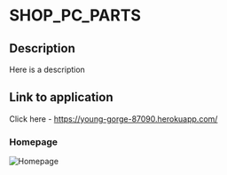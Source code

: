 # SHOP_PC_PARTS

## Description
Here is a description

## Link to application

Click here - https://young-gorge-87090.herokuapp.com/

### Homepage
![Homepage](./budget-tracker.JPG)
